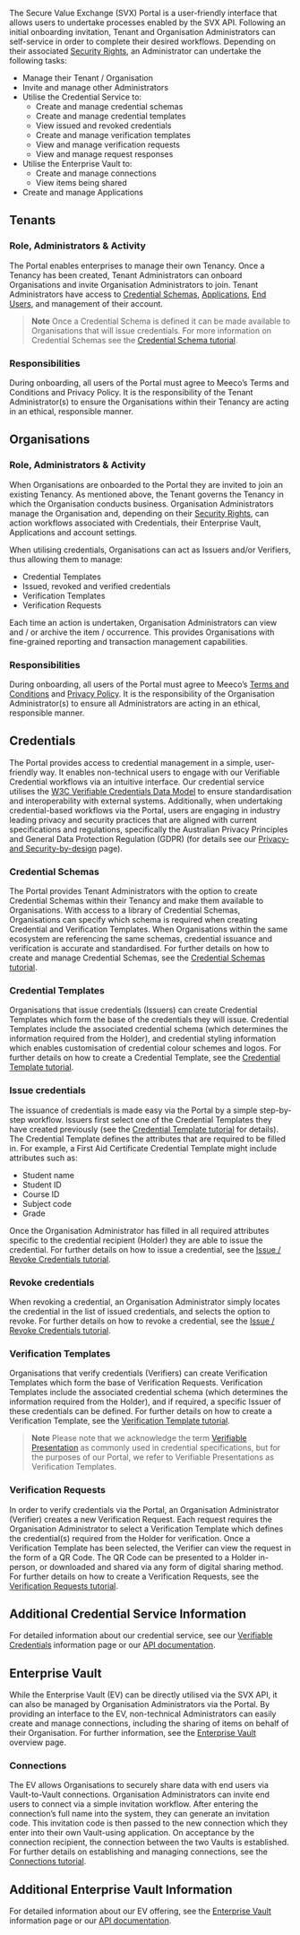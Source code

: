 The Secure Value Exchange (SVX) Portal is a user-friendly interface that allows users to undertake processes enabled by the SVX API. Following an initial onboarding invitation, Tenant and Organisation Administrators can self-service in order to complete their desired workflows. Depending on their associated [Security Rights](/concepts/terminology.md#security-rights-srs), an Administrator can undertake the following tasks:

- Manage their Tenant / Organisation
- Invite and manage other Administrators
- Utilise the Credential Service to:
  - Create and manage credential schemas
  - Create and manage credential templates
  - View issued and revoked credentials
  - Create and manage verification templates
  - View and manage verification requests
  - View and manage request responses
- Utilise the Enterprise Vault to:
  - Create and manage connections
  - View items being shared
- Create and manage Applications

## Tenants

### Role, Administrators & Activity

The Portal enables enterprises to manage their own Tenancy. Once a Tenancy has been created, Tenant Administrators can onboard Organisations and invite Organisation Administrators to join. Tenant Administrators have access to [Credential Schemas](/guides/portal-tutorials/tenant-administrators/credential-schemas.md), [Applications](/guides/portal-tutorials/tenant-administrators/applications.md), [End Users](/guides/portal-tutorials/tenant-administrators/end-users.md), and management of their account.

> **Note**
> Once a Credential Schema is defined it can be made available to Organisations that will issue credentials. For more information on Credential Schemas see the [Credential Schema tutorial](/guides/portal-tutorials/tenant-administrators/credential-schemas.md).

### Responsibilities

During onboarding, all users of the Portal must agree to Meeco’s Terms and Conditions and Privacy Policy. It is the responsibility of the Tenant Administrator(s) to ensure the Organisations within their Tenancy are acting in an ethical, responsible manner.

## Organisations

### Role, Administrators & Activity

When Organisations are onboarded to the Portal they are invited to join an existing Tenancy. As mentioned above, the Tenant governs the Tenancy in which the Organisation conducts business. Organisation Administrators manage the Organisation and, depending on their [Security Rights](/concepts/terminology.md#security-rights-srs), can action workflows associated with Credentials, their Enterprise Vault, Applications and account settings. 

When utilising credentials, Organisations can act as Issuers and/or Verifiers, thus allowing them to manage:
- Credential Templates
- Issued, revoked and verified credentials
- Verification Templates
- Verification Requests

Each time an action is undertaken, Organisation Administrators can view and / or archive the item / occurrence. This provides Organisations with fine-grained reporting and transaction management capabilities.

### Responsibilities

During onboarding, all users of the Portal must agree to Meeco’s [Terms and Conditions](https://www.meeco.me/terms) and [Privacy Policy](https://www.meeco.me/privacy). It is the responsibility of the Organisation Administrator(s) to ensure all Administrators are acting in an ethical, responsible manner.

## Credentials

The Portal provides access to credential management in a simple, user-friendly way. It enables non-technical users to engage with our Verifiable Credential workflows via an intuitive interface. Our credential service utilises the [W3C Verifiable Credentials Data Model](https://www.w3.org/TR/vc-data-model-2.0/) to ensure standardisation and interoperability with  external systems. Additionally, when undertaking credential-based workflows via the Portal, users are engaging in industry leading privacy and security practices that are aligned with current specifications and regulations, specifically the Australian Privacy Principles and General Data Protection Regulation (GDPR) (for details see our [Privacy- and Security-by-design](/concepts/privacy-and-security-by-design.md) page).

### Credential Schemas

The Portal provides Tenant Administrators with the option to create Credential Schemas within their Tenancy and make them available to Organisations. With access to a library of Credential Schemas, Organisations can specify which schema is required when creating Credential and Verification Templates. When Organisations within the same ecosystem are referencing the same schemas, credential issuance and verification is accurate and standardised. For further details on how to create and manage Credential Schemas, see the [Credential Schemas tutorial](/guides/portal-tutorials/tenant-administrators/credential-schemas.md). 

### Credential Templates

Organisations that issue credentials (Issuers) can create Credential Templates which form the base of the credentials they will issue. Credential Templates include the associated credential schema (which determines the information required from the Holder), and credential styling information which enables customisation of credential colour schemes and logos. For further details on how to create a Credential Template, see the [Credential Template tutorial](/guides/portal-tutorials/organisation-administrators/credential-templates.md). 

### Issue credentials

The issuance of credentials is made easy via the Portal by a simple step-by-step workflow. Issuers first select one of the Credential Templates they have created previously (see the [Credential Template tutorial](/guides/portal-tutorials/organisation-administrators/credential-templates.md) for details). The Credential Template defines the attributes that are required to be filled in. For example, a First Aid Certificate Credential Template might include attributes such as:
- Student name
- Student ID
- Course ID
- Subject code
- Grade

Once the Organisation Administrator has filled in all required attributes specific to the credential recipient (Holder) they are able to issue the credential. For further details on how to issue a credential, see the [Issue / Revoke Credentials tutorial](/guides/portal-tutorials/organisation-administrators/issue-revoke-credentials.md). 

### Revoke credentials

When revoking a credential, an Organisation Administrator simply locates the credential in the list of issued credentials, and selects the option to revoke. For further details on how to revoke a credential, see the [Issue / Revoke Credentials tutorial](/guides/portal-tutorials/organisation-administrators/issue-revoke-credentials.md). 

### Verification Templates

Organisations that verify credentials (Verifiers) can create Verification Templates which form the base of Verification Requests. Verification Templates include the associated credential schema (which determines the information required from the Holder), and if required, a specific Issuer of these credentials can be defined. For further details on how to create a Verification Template, see the [Verification Template tutorial](/guides/portal-tutorials/organisation-administrators/verification-templates.md).

> **Note**
> Please note that we acknowledge the term [Verifiable Presentation](/concepts/terminology.md#verifiable-presentation) as commonly used in credential specifications, but for the purposes of our Portal, we refer to Verifiable Presentations as Verification Templates.

### Verification Requests

In order to verify credentials via the Portal, an Organisation Administrator (Verifier) creates a new Verification Request. Each request requires the Organisation Administrator to select a Verification Template which defines the credential(s) required from the Holder for verification. Once a Verification Template has been selected, the Verifier can view the request in the form of a QR Code. The QR Code can be presented to a Holder in-person, or downloaded and shared via any form of digital sharing method. For further details on how to create a Verification Requests, see the [Verification Requests tutorial](/guides/portal-tutorials/organisation-administrators/verification-requests.md). 

## Additional Credential Service Information

For detailed information about our credential service, see our [Verifiable Credentials](https://www.meeco.me/verifiable-credentials) information page or our [API documentation](https://api-reference-sandbox.svx.exchange/).

## Enterprise Vault

While the Enterprise Vault (EV) can be directly utilised via the SVX API, it can also be managed by Organisation Administrators via the Portal. By providing an interface to the EV, non-technical Administrators can easily create and manage connections, including the sharing of items on behalf of their Organisation. For further information, see the [Enterprise Vault](/platform/vault/enterprise-vault.md) overview page.

### Connections

The EV allows Organisations to securely share data with end users via Vault-to-Vault connections. Organisation Administrators can invite end users to connect via a simple invitation workflow. After entering the connection’s full name into the system, they can generate an invitation code. This invitation code is then passed to the new connection which they enter into their own Vault-using application. On acceptance by the connection recipient, the connection between the two Vaults is established. For further details on establishing and managing connections, see the [Connections tutorial](/guides/portal-tutorials/organisation-administrators/connections.md).

## Additional Enterprise Vault Information

For detailed information about our EV offering, see the [Enterprise Vault](/platform/vault/enterprise-vault.md) information page or our [API documentation](https://api-reference-sandbox.svx.exchange/).
